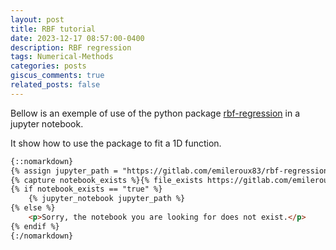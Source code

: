 ```yaml
---
layout: post
title: RBF tutorial 
date: 2023-12-17 08:57:00-0400
description: RBF regression 
tags: Numerical-Methods
categories: posts
giscus_comments: true
related_posts: false
---
```


Bellow is an exemple of use of the python package [rbf-regression](https://gitlab.com/emileroux83/rbf-regression) in a jupyter notebook.

It show how to use the package to fit a 1D function.



```html
{::nomarkdown}
{% assign jupyter_path = "https://gitlab.com/emileroux83/rbf-regression/-/blob/main/exemple/Exemple_1D.ipynb?ref_type=heads" | relative_url %}
{% capture notebook_exists %}{% file_exists https://gitlab.com/emileroux83/rbf-regression/-/blob/main/exemple/Exemple_1D.ipynb?ref_type=heads%}{% endcapture %}
{% if notebook_exists == "true" %}
    {% jupyter_notebook jupyter_path %}
{% else %}
    <p>Sorry, the notebook you are looking for does not exist.</p>
{% endif %}
{:/nomarkdown}
```


